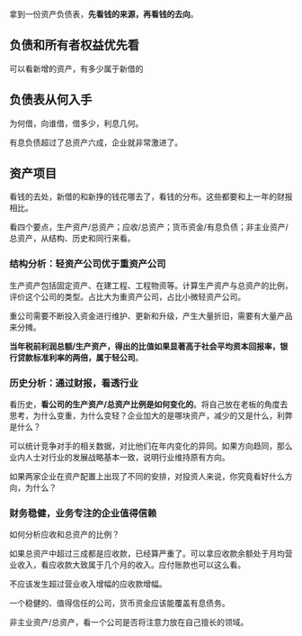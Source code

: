 拿到一份资产负债表，**先看钱的来源，再看钱的去向**。

## 负债和所有者权益优先看

可以看新增的资产，有多少属于新借的

## 负债表从何入手

为何借，向谁借，借多少，利息几何。

有息负债超过了总资产六成，企业就非常激进了。

## 资产项目

看钱的去处，新借的和新挣的钱花哪去了，看钱的分布。这些都要和上一年的财报相比。

看四个要点，生产资产/总资产；应收/总资产；货币资金/有息负债；非主业资产/总资产，从结构、历史和同行来看。

### 结构分析：轻资产公司优于重资产公司

生产资产包括固定资产、在建工程、工程物资等。计算生产资产与总资产的比例，评价这个公司的类型。占比大为重资产公司，占比小微轻资产公司。



重公司需要不断投入资金进行维护、更新和升级，产生大量折旧，需要有大量产品来分摊。



**当年税前利润总额/生产资产，得出的比值如果显著高于社会平均资本回报率，银行贷款标准利率的两倍，属于轻公司**。



### 历史分析：通过财报，看透行业

看历史，**看公司的生产资产/总资产比例是如何变化的**。将自己放在老板的角度去思考，为什么变重，为什么变轻？企业加大的是哪块资产，减少的又是什么，利弊是什么？



可以统计竞争对手的相关数据，对比他们在年内变化的异同。如果方向趋同，那么业内人士对行业的发展战略基本一致，说明行业维持原有方向。



如果两家企业在资产配置上出现了不同的安排，对投资人来说，你究竟看好什么方向，为什么？



### 财务稳健，业务专注的企业值得信赖

如何分析应收和总资产的比例？

如果总资产中超过三成都是应收款，已经算严重了。可以拿应收款余额处于月均营业收入，看应收款大致属于几个月的收入。应付账款也可以这么看。

不应该发生超过营业收入增幅的应收款增幅。

一个稳健的、值得信任的公司，货币资金应该能覆盖有息债务。

非主业资产/总资产，看一个公司是否将注意力放在自己擅长的领域。